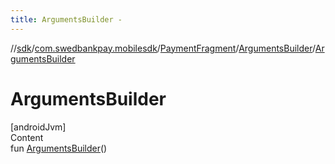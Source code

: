 ```yaml
---
title: ArgumentsBuilder -
---
```

//[sdk](../../../../index)/[com.swedbankpay.mobilesdk](../../index)/[PaymentFragment](../index)/[ArgumentsBuilder](index)/[ArgumentsBuilder](-arguments-builder)



# ArgumentsBuilder  
[androidJvm]  
Content  
fun [ArgumentsBuilder](-arguments-builder)()  



